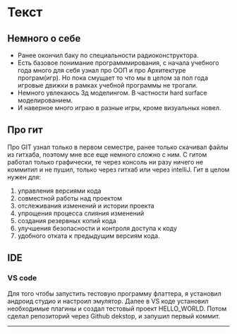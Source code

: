 # Текст

## Немного о себе

- Ранее окончил баку по специальности радиоконструктора.
- Есть базовое понимание программмирования, с начала учебного года много для себя узнал про ООП и про Архитектуре програм(игр). Но пока смущает то что мы в целом за пол года игровые движки в рамках учебной программы не трогали.
- Немного увлекаюсь 3д моделингом. В частности hard surface моделированием.
- И наверное много играю в разные игры, кроме визуальных новел.

## Про гит

Про GIT узнал только в первом семестре, ранее только скачивал файлы из гитхаба, поэтому мне все еще немного сложно с ним. С гитом работал только графически, те через консоль ни разу ничего не коммитил и не пушил, только через гитхаб или через intelliJ.
Гит в целом нужен для:

1. управления версиями кода
2. совместной работы над проектом
3. отслеживания изменений и истории проекта
4. упрощения процесса слияния изменений
5. создания резервных копий кода
6. улучшения безопасности и контроля доступа к коду
7. удобного отката к предыдущим версиям кода.

## IDE 

### VS code

Для того чтобы запустить тестовую программу флаттера, я установил андроид студио и настроил эмулятор. Далее в VS коде установил необходимые плагины и создал тестовый проект HELLO_WORLD. Потом сделал репозиторий через Github dekstop, и запушил первый коммит. 

--- 
